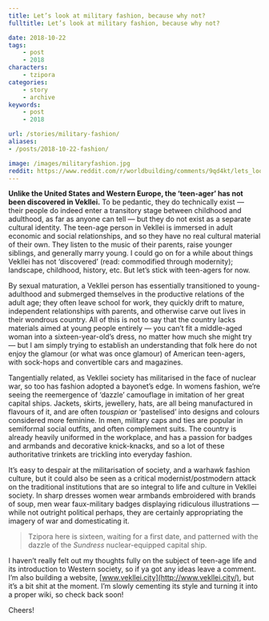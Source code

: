 ```yaml
---
title: Let’s look at military fashion, because why not?
fulltitle: Let’s look at military fashion, because why not?

date: 2018-10-22
tags:
    - post
    - 2018
characters:
    - tzipora
categories:
    - story
    - archive
keywords:
    - post
    - 2018

url: /stories/military-fashion/
aliases:
- /posts/2018-10-22-fashion/

image: /images/militaryfashion.jpg
reddit: https://www.reddit.com/r/worldbuilding/comments/9qd4kt/lets_look_at_military_fashion_because_why_not/
---
```


**Unlike the United States and Western Europe, the ‘teen-ager’ has not been discovered in Vekllei.** To be pedantic, they do technically exist  —  their people do indeed enter a transitory stage between childhood and adulthood, as far as anyone can tell —  but they do not exist as a separate cultural identity. The teen-age person in Vekllei is immersed in adult economic and social relationships, and so they have no real cultural material of their own. They listen to the music of their parents, raise younger siblings, and generally marry young. I could go on for a while about things Vekllei has not ‘discovered’ (read: commodified through modernity); landscape, childhood, history, etc. But let’s stick with teen-agers for now.

By sexual maturation, a Vekllei person has essentially transitioned to young-adulthood and submerged themselves in the productive relations of the adult age; they often leave school for work, they quickly drift to mature, independent relationships with parents, and otherwise carve out lives in their wondrous country. All of this is not to say that the country lacks materials aimed at young people entirely  —  you can’t fit a middle-aged woman into a sixteen-year-old’s dress, no matter how much she might try  —  but I am simply trying to establish an understanding that folk here do not enjoy the glamour (or what was once glamour) of American teen-agers, with sock-hops and convertible cars and magazines.

Tangentially related, as Vekllei society has militarised in the face of nuclear war, so too has fashion adopted a bayonet’s edge. In womens fashion, we’re seeing the reemergence of ‘dazzle’ camouflage in imitation of her great capital ships. Jackets, skirts, jewellery, hats, are all being manufactured in flavours of it, and are often *touspian* or ‘pastelised’ into designs and colours considered more feminine. In men, military caps and ties are popular in semiformal social outfits, and often complement suits. The country is already heavily uniformed in the workplace, and has a passion for badges and armbands and decorative knick-knacks, and so a lot of these authoritative trinkets are trickling into everyday fashion.

It’s easy to despair at the militarisation of society, and a warhawk fashion culture, but it could also be seen as a critical modernist/postmodern attack on the traditional institutions that are so integral to life and culture in Vekllei society. In sharp dresses women wear armbands embroidered with brands of soup, men wear faux-military badges displaying ridiculous illustrations  —  while not outright political perhaps, they are certainly appropriating the imagery of war and domesticating it.

>Tzipora here is sixteen, waiting for a first date, and patterned with the dazzle of the *Sundress* nuclear-equipped capital ship.

I haven’t really felt out my thoughts fully on the subject of teen-age life and its introduction to Western society, so if ya got any ideas leave a comment. I’m also building a website, [www.vekllei.city](http://www.vekllei.city/), but it’s a bit shit at the moment. I’m slowly cementing its style and turning it into a proper wiki, so check back soon!

Cheers!
